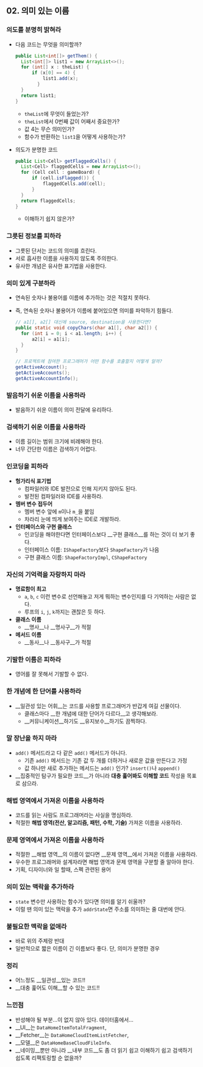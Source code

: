 ## 02. 의미 있는 이름

### 의도를 분명히 밝혀라

- 다음 코드는 무엇을 의미할까?

  ```java
  public List<int[]> getThem() {
  	List<int[]> list1 = new ArrayList<>();
  	for (int[] x : theList) {
      	if (x[0] == 4) {
      		list1.add(x);
          }
  	}
  	return list1;
  }
  ```

  - `theList`에 무엇이 들었는가?
  - `theList`에서 0번째 값이 어째서 중요한가?
  - 값 4는 무슨 의미인가?
  - 함수가 반환하는 `list1`을 어떻게 사용하는가?

- 의도가 분명한 코드

  ```java
  public List<Cell> getFlaggedCells() {
  	List<Cell> flaggedCells = new ArrayList<>();
  	for (Cell cell : gameBoard) {
      	if (cell.isFlagged()) {
          	flaggedCells.add(cell);
      	}
  	}
  	return flaggedCells;
  }
  ```

  - 이해하기 쉽지 않은가?



### 그릇된 정보를 피하라

- 그릇된 단서는 코드의 의미를 흐린다.
- 서로 흡사한 이름을 사용하지 않도록 주의한다.
- 유사한 개념은 유사한 표기법을 사용한다.

### 의미 있게 구분하라

- 연속된 숫자나 불용어를 이름에 추가하는 것은 적절치 못하다.

- 즉, 연속된 숫자나 불용어가 이름에 붙어있으면 의미를 파악하기 힘들다.

  ```java
  // a1[], a2[] 대신에 source, destination을 사용한다면?
  public static void copyChars(char a1[], char a2[]) {
  	for (int i = 0; i < a1.length; i++) {
      	a2[i] = a1[i];
  	}
  }

  // 프로젝트에 참여한 프로그래머가 어떤 함수를 호출할지 어떻게 알까?
  getActiveAccount();
  getActiveAccounts();
  getActiveAccountInfo();
  ```

### 발음하기 쉬운 이름을 사용하라

- 발음하기 쉬운 이름이 의미 전달에 유리하다.

### 검색하기 쉬운 이름을 사용하라

- 이름 길이는 범위 크기에 비례해야 한다.
- 너무 간단한 이름은 검색하기 어렵다.

### 인코딩을 피하라

- __헝가리식 표기법__
  - 컴파일러와 IDE 발전으로 인해 지키지 않아도 된다.
  - 발전된 컴파일러와 IDE를 사용하라.
- __멤버 변수 접두어__
  - 멤버 변수 앞에 `m`이나 `m_`을 붙임
  - 차라리 눈에 띄게 보여주는 IDE로 개발하라.
- __인터페이스와 구현 클래스__
  - 인코딩을 해야한다면 인터페이스보다 __구현 클래스__를 하는 것이 더 보기 좋다.
  - 인터페이스 이름: `IShapeFactory`보다 `ShapeFactory`가 나음
  - 구현 클래스 이름:  `ShapeFactoryImpl`, `CShapeFactory`

### 자신의 기억력을 자랑하지 마라

- __명료함이 최고__
  - `a`, `b`, `c` 이런 변수로 선언해놓고 저게 뭐하는 변수인지를 다 기억하는 사람은 없다.
  - 루프의 `i`, `j`, `k`까지는 괜찮은 듯 하다.
- __클래스 이름__
  - __명사__나 __명사구__가 적절
- __메서드 이름__
  - __동사__나 __동사구__가 적절

### 기발한 이름은 피하라

- 영어를 잘 못해서 기발할 수 없다.

### 한 개념에 한 단어를 사용하라

- __일관성 있는 어휘__는 코드를 사용할 프로그래머가 반갑게 여길 선물이다.
  - 클래스마다 __한 개념에 대한 단어가 다르다__고 생각해보라.
  - __커뮤니케이션__하기도 __유지보수__하기도 끔찍하다.

### 말 장난을 하지 마라

- `add()` 메서드라고 다 같은 `add()` 메서드가 아니다.
  - 기존 `add()` 메서드는 기존 값 두 개를 더하거나 새로운 값을 만든다고 가정
  - 값 하나만 새로 추가하는 메서드는 `add()` 인가? `insert()`나 `append()`
- __집중적인 탐구가 필요한 코드__가 아니라 __대충 훑어봐도 이해할 코드__ 작성을 목표로 삼으라.

### 해법 영역에서 가져온 이름을 사용하라

- 코드를 읽는 사람도 프로그래머라는 사실을 명심하라.
- 적절한 __해법 영역(전산, 알고리즘, 패턴, 수학, 기술)__ 가져온 이름을 사용하라.

### 문제 영역에서 가져온 이름을 사용하라

- 적절한 __해법 영역__의 이름이 없다면 __문제 영역__에서 가져온 이름을 사용하라.
- 우수한 프로그래머와 설계자라면 해법 영역과 문제 영역을 구분할 줄 알아야 한다.
- 기획, 디자이너와 일 할때, 스펙 관련된 용어

### 의미 있는 맥락을 추가하라

- `state` 변수만 사용하는 함수가 있다면 의미를 알기 쉬울까?
- 이럴 땐 의미 있는 맥락을 추가 `addrState`면 주소를 의미하는 줄 대번에 안다.

### 불필요한 맥락을 없애라

- 바로 위의 주제랑 반대
- 일반적으로 짧은 이름이 긴 이름보다 좋다.
  단, 의미가 분명한 경우

### 정리

- 어느정도 __일관성__있는 코드!!
- __대충 훑어도 이해__할 수 있는 코드!!

### 느낀점

- 반성해야 될 부분…이 없지 않아 있다. 데이터홈에서...
- __UI__는 `DataHomeItemTotalFragment`, 
- __Fetcher__는 `DataHomeCloudItemListFetcher`,
- __모델__은 `DataHomeBaseCloudFileInfo`.
- __네이밍__뿐만 아니라 __내부 코드__도 좀 더 읽기 쉽고 이해하기 쉽고 검색하기 쉽도록 리팩토링할 순 없을까?